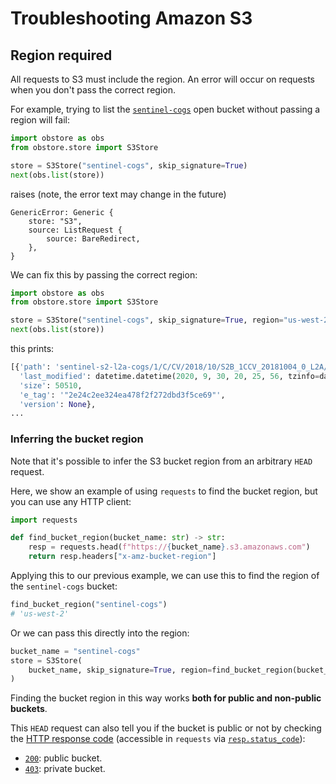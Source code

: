 # Troubleshooting Amazon S3

## Region required

All requests to S3 must include the region. An error will occur on requests when you don't pass the correct region.

For example, trying to list the [`sentinel-cogs`](https://registry.opendata.aws/sentinel-2-l2a-cogs/) open bucket without passing a region will fail:

```py
import obstore as obs
from obstore.store import S3Store

store = S3Store("sentinel-cogs", skip_signature=True)
next(obs.list(store))
```

raises (note, the error text may change in the future)

```
GenericError: Generic {
    store: "S3",
    source: ListRequest {
        source: BareRedirect,
    },
}
```

We can fix this by passing the correct region:

```py
import obstore as obs
from obstore.store import S3Store

store = S3Store("sentinel-cogs", skip_signature=True, region="us-west-2")
next(obs.list(store))
```

this prints:

```py
[{'path': 'sentinel-s2-l2a-cogs/1/C/CV/2018/10/S2B_1CCV_20181004_0_L2A/AOT.tif',
  'last_modified': datetime.datetime(2020, 9, 30, 20, 25, 56, tzinfo=datetime.timezone.utc),
  'size': 50510,
  'e_tag': '"2e24c2ee324ea478f2f272dbd3f5ce69"',
  'version': None},
...
```

### Inferring the bucket region

Note that it's possible to infer the S3 bucket region from an arbitrary `HEAD` request.

Here, we show an example of using `requests` to find the bucket region, but you can use any HTTP client:

```py
import requests

def find_bucket_region(bucket_name: str) -> str:
    resp = requests.head(f"https://{bucket_name}.s3.amazonaws.com")
    return resp.headers["x-amz-bucket-region"]
```

Applying this to our previous example, we can use this to find the region of the `sentinel-cogs` bucket:

```py
find_bucket_region("sentinel-cogs")
# 'us-west-2'
```

Or we can pass this directly into the region:

```py
bucket_name = "sentinel-cogs"
store = S3Store(
    bucket_name, skip_signature=True, region=find_bucket_region(bucket_name)
)
```

Finding the bucket region in this way works **both for public and non-public buckets**.

This `HEAD` request can also tell you if the bucket is public or not by checking the [HTTP response code](https://developer.mozilla.org/en-US/docs/Web/HTTP/Status) (accessible in `requests` via [`resp.status_code`](https://requests.readthedocs.io/en/latest/api/#requests.Response.status_code)):

- [`200`](https://developer.mozilla.org/en-US/docs/Web/HTTP/Status/200): public bucket.
- [`403`](https://developer.mozilla.org/en-US/docs/Web/HTTP/Status/403): private bucket.
